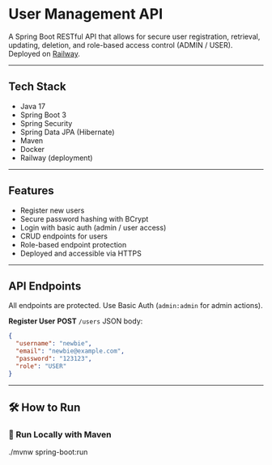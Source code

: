 # User Management API

A Spring Boot RESTful API that allows for secure user registration, retrieval, updating, deletion, and role-based access control (ADMIN / USER).  
Deployed on [Railway](https://user-management-api-production-7709.up.railway.app).

---

## Tech Stack

- Java 17
- Spring Boot 3
- Spring Security
- Spring Data JPA (Hibernate)
- Maven
- Docker
- Railway (deployment)

---

## Features

- Register new users
- Secure password hashing with BCrypt
- Login with basic auth (admin / user access)
- CRUD endpoints for users
- Role-based endpoint protection
- Deployed and accessible via HTTPS

---

## API Endpoints

All endpoints are protected. Use Basic Auth (`admin:admin` for admin actions).

**Register User**
**POST** `/users`
JSON body:

```json
{
  "username": "newbie",
  "email": "newbie@example.com",
  "password": "123123",
  "role": "USER"
}
```

---

## 🛠️  How to Run

### 🧪 Run Locally with Maven

./mvnw spring-boot:run
